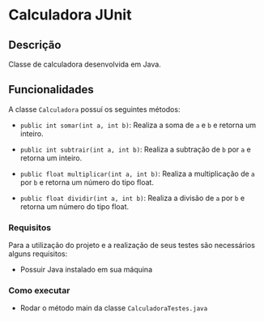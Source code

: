 # Calculadora JUnit

## Descrição

Classe de calculadora desenvolvida em Java.

## Funcionalidades

A classe `Calculadora` possuí os seguintes métodos:

* `public int somar(int a, int b)`: Realiza a soma de `a` e `b` e retorna um inteiro.

* `public int subtrair(int a, int b)`: Realiza a subtração de `b` por `a` e retorna um inteiro.

* `public float multiplicar(int a, int b)`: Realiza a multiplicação de `a` por `b` e retorna um número do tipo float.

* `public float dividir(int a, int b)`: Realiza a divisão de `a` por `b` e retorna um número do tipo float.

### Requisitos

Para a utilização do projeto e a realização de seus testes são necessários alguns requisitos:

* Possuir Java instalado em sua máquina

### Como executar


* Rodar o método main da classe `CalculadoraTestes.java`
